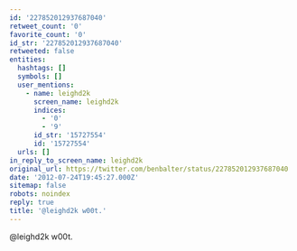 ```yaml
---
id: '227852012937687040'
retweet_count: '0'
favorite_count: '0'
id_str: '227852012937687040'
retweeted: false
entities:
  hashtags: []
  symbols: []
  user_mentions:
    - name: leighd2k
      screen_name: leighd2k
      indices:
        - '0'
        - '9'
      id_str: '15727554'
      id: '15727554'
  urls: []
in_reply_to_screen_name: leighd2k
original_url: https://twitter.com/benbalter/status/227852012937687040
date: '2012-07-24T19:45:27.000Z'
sitemap: false
robots: noindex
reply: true
title: '@leighd2k w00t.'
---
```


@leighd2k w00t.